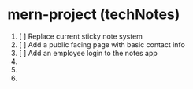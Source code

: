 # mern-project (techNotes)

1. [ ] Replace current sticky note system
2. [ ] Add a public facing page with basic contact info
3. [ ] Add an employee login to the notes app
4.
5.
6.
